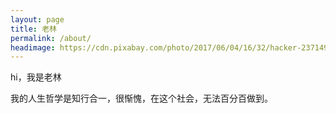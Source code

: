 ```yaml
---
layout: page
title: 老林
permalink: /about/
headimage: https://cdn.pixabay.com/photo/2017/06/04/16/32/hacker-2371490_1280.jpg
---
```

hi，我是老林

我的人生哲学是知行合一，很惭愧，在这个社会，无法百分百做到。



<style>
  .page-content:before {
    background-image: url('{{ page.headimage }}');
    display: block;
  }

  .page-content:after {
    display: block;
  }
</style>
